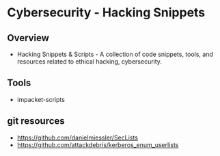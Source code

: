 # Cybersecurity - Hacking Snippets
## Overview
- Hacking Snippets &amp; Scripts - A collection of code snippets, tools, and resources related to ethical hacking, cybersecurity.

## Tools
- impacket-scripts

## git resources
- https://github.com/danielmiessler/SecLists
- https://github.com/attackdebris/kerberos_enum_userlists

